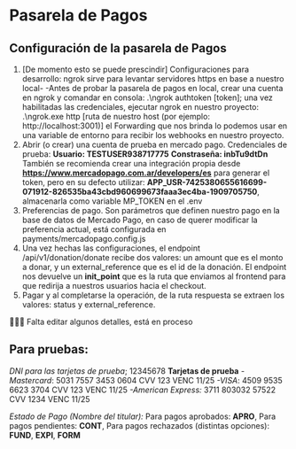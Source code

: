 # Pasarela de Pagos
## Configuración de la pasarela de Pagos
1. [De momento esto se puede prescindir] Configuraciones para desarrollo: ngrok sirve para levantar servidores https en base a nuestro local-
-Antes de probar la pasarela de pagos en local, crear una cuenta en ngrok y comandar en consola: .\ngrok authtoken [token]; una vez habilitadas las credenciales, ejecutar ngrok en nuestro proyecto: .\ngrok.exe http [ruta de nuestro host (por ejemplo: http://localhost:3001)] el Forwarding que nos brinda lo podemos usar en una variable de entorno para recibir los webhooks en nuestro proyecto.
2. Abrir (o crear) una cuenta de prueba en mercado pago. Credenciales de prueba: 
**Usuario: TESTUSER938717775**
**Constraseña: inbTu9dtDn**
También se recomienda crear una integración propia desde **https://www.mercadopago.com.ar/developers/es** para generar el token, pero en su defecto utilizar: **APP_USR-7425380655616699-071912-826535ba43cbd960699673faaa3ec4ba-1909705750**, almacenarla como variable MP_TOKEN en el .env
3. Preferencias de pago. Son parámetros que definen nuestro pago en la base de datos de Mercado Pago, en caso de querer modificar la preferencia actual, está configurada en payments/mercadopago.config.js
4. Una vez hechas las configuraciones, el endpoint /api/v1/donation/donate recibe dos valores: un amount que es el monto a donar, y un external_reference que es el id de la donación. El endpoint nos devuelve un **init_point** que es la ruta que enviamos al frontend para que redirija a nuestros usuarios hacia el checkout.
5. Pagar y al completarse la operación, de la ruta respuesta se extraen los valores: status y external_reference.

👨🏽‍💻 Falta editar algunos detalles, está en proceso

## Para pruebas:
*DNI para las tarjetas de prueba*; 12345678
**Tarjetas de prueba**
*-Mastercard*:
5031 7557 3453 0604
CVV 123
VENC 11/25
*-VISA*: 
4509 9535 6623 3704
CVV 123
VENC 11/25
*-American Express:*
3711 803032 57522
CVV 1234
VENC 11/25

*Estado de Pago (Nombre del titular):*
Para pagos aprobados: **APRO**,
Para pagos pendientes: **CONT**,
Para pagos rechazados (distintas opciones): **FUND**, **EXPI**, **FORM**


